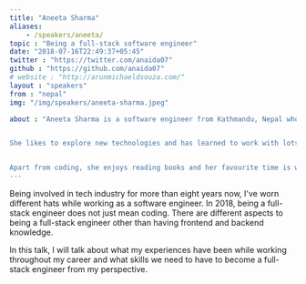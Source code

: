 ```yaml
---
title: "Aneeta Sharma"
aliases: 
    - /speakers/aneeta/
topic : "Being a full-stack software engineer"
date: "2018-07-16T22:49:37+05:45"
twitter : "https://twitter.com/anaida07"
github : "https://github.com/anaida07"
# website : "http://arunmichaeldsouza.com/"
layout : "speakers"
from : "nepal"
img: "/img/speakers/aneeta-sharma.jpeg"

about : "Aneeta Sharma is a software engineer from Kathmandu, Nepal who has been in the tech industry for more than eight years. She started her career as a Web Designer, before becoming a PHP Developer and then a Ruby on Rails engineer. She has been working on both frontend and backend aspects of web application development since she started her career and has been developing web applications professionally since 2009.


She likes to explore new technologies and has learned to work with lots of them over the years. Most recently, she has been working with full-stack solutions with Ruby on Rails, along with frontend frameworks such as Vue.js and React.js.


Apart from coding, she enjoys reading books and her favourite time is when she enjoys her own company with a book and a cup of coffee!"
---
```

Being involved in tech industry for more than eight years now, I've worn different hats while working as a software engineer. In 2018, being a full-stack engineer does not just mean coding. There are different aspects to being a full-stack engineer other than having frontend and backend knowledge.

In this talk, I will talk about what my experiences have been while working throughout my career and what skills we need to have to become a full-stack engineer from my perspective.